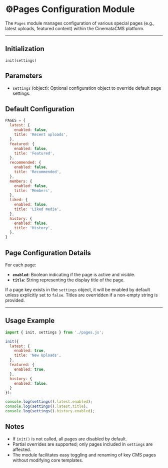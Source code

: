 # ⚙️Pages Configuration Module

The `Pages` module manages configuration of various special pages (e.g., latest uploads, featured content) within the CinemataCMS platform.

---

## Initialization

`init(settings)`

## Parameters
- `settings` (object): Optional configuration object to override default page settings.

## Default Configuration

```js
PAGES = {
  latest: {
    enabled: false,
    title: 'Recent uploads',
  },
  featured: {
    enabled: false,
    title: 'Featured',
  },
  recommended: {
    enabled: false,
    title: 'Recommended',
  },
  members: {
    enabled: false,
    title: 'Members',
  },
  liked: {
    enabled: false,
    title: 'Liked media',
  },
  history: {
    enabled: false,
    title: 'History',
  },
}
```


## Page Configuration Details

For each page:

- **`enabled`**: Boolean indicating if the page is active and visible.
- **`title`**: String representing the display title of the page.

If a page key exists in the `settings` object, it will be enabled by default unless explicitly set to `false`. Titles are overridden if a non-empty string is provided.

---
## Usage Example

```js
import { init, settings } from './pages.js';

init({
  latest: {
    enabled: true,
    title: 'New Uploads',
  },
  featured: {
    enabled: true,
  },
  history: {
    enabled: false,
  }
});

console.log(settings().latest.enabled); 
console.log(settings().latest.title);  
console.log(settings().history.enabled);

```
## Notes

- If `init()` is not called, all pages are disabled by default.
- Partial overrides are supported; only pages included in `settings` are affected.
- The module facilitates easy toggling and renaming of key CMS pages without modifying core templates.
